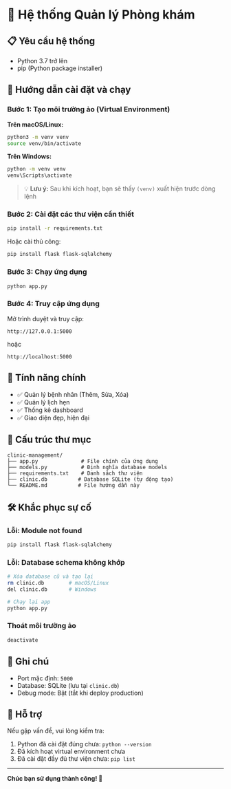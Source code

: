 # 🏥 Hệ thống Quản lý Phòng khám

## 📋 Yêu cầu hệ thống

- Python 3.7 trở lên
- pip (Python package installer)

## 🚀 Hướng dẫn cài đặt và chạy

### Bước 1: Tạo môi trường ảo (Virtual Environment)

**Trên macOS/Linux:**

```bash
python3 -m venv venv
source venv/bin/activate
```

**Trên Windows:**

```cmd
python -m venv venv
venv\Scripts\activate
```

> 💡 **Lưu ý:** Sau khi kích hoạt, bạn sẽ thấy `(venv)` xuất hiện trước dòng lệnh

### Bước 2: Cài đặt các thư viện cần thiết

```bash
pip install -r requirements.txt
```

Hoặc cài thủ công:

```bash
pip install flask flask-sqlalchemy
```

### Bước 3: Chạy ứng dụng

```bash
python app.py
```

### Bước 4: Truy cập ứng dụng

Mở trình duyệt và truy cập:

```
http://127.0.0.1:5000
```

hoặc

```
http://localhost:5000
```

## 🎯 Tính năng chính

- ✅ Quản lý bệnh nhân (Thêm, Sửa, Xóa)
- ✅ Quản lý lịch hẹn
- ✅ Thống kê dashboard
- ✅ Giao diện đẹp, hiện đại

## 📁 Cấu trúc thư mục

```
clinic-management/
├── app.py              # File chính của ứng dụng
├── models.py           # Định nghĩa database models
├── requirements.txt    # Danh sách thư viện
├── clinic.db          # Database SQLite (tự động tạo)
└── README.md          # File hướng dẫn này
```

## 🛠️ Khắc phục sự cố

### Lỗi: Module not found

```bash
pip install flask flask-sqlalchemy
```

### Lỗi: Database schema không khớp

```bash
# Xóa database cũ và tạo lại
rm clinic.db        # macOS/Linux
del clinic.db       # Windows

# Chạy lại app
python app.py
```

### Thoát môi trường ảo

```bash
deactivate
```

## 📝 Ghi chú

- Port mặc định: `5000`
- Database: SQLite (lưu tại `clinic.db`)
- Debug mode: Bật (tắt khi deploy production)

## 💬 Hỗ trợ

Nếu gặp vấn đề, vui lòng kiểm tra:

1. Python đã cài đặt đúng chưa: `python --version`
2. Đã kích hoạt virtual environment chưa
3. Đã cài đặt đầy đủ thư viện chưa: `pip list`

---

**Chúc bạn sử dụng thành công! 🎉**
